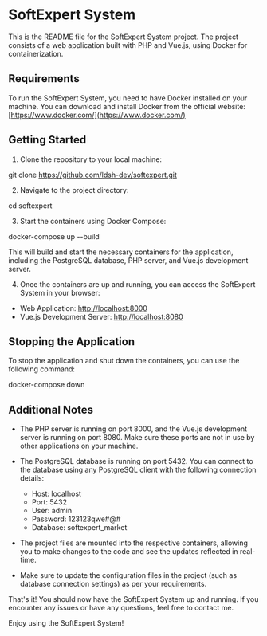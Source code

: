 # SoftExpert System

This is the README file for the SoftExpert System project. The project consists of a web application built with PHP and Vue.js, using Docker for containerization.

## Requirements

To run the SoftExpert System, you need to have Docker installed on your machine. You can download and install Docker from the official website: [https://www.docker.com/](https://www.docker.com/)

## Getting Started

1. Clone the repository to your local machine:

git clone https://github.com/ldsh-dev/softexpert.git

2. Navigate to the project directory:

cd softexpert

3. Start the containers using Docker Compose:

docker-compose up --build

This will build and start the necessary containers for the application, including the PostgreSQL database, PHP server, and Vue.js development server.

4. Once the containers are up and running, you can access the SoftExpert System in your browser:

- Web Application: [http://localhost:8000](http://localhost:8000)
- Vue.js Development Server: [http://localhost:8080](http://localhost:8080)

## Stopping the Application

To stop the application and shut down the containers, you can use the following command:

docker-compose down

## Additional Notes

- The PHP server is running on port 8000, and the Vue.js development server is running on port 8080. Make sure these ports are not in use by other applications on your machine.

- The PostgreSQL database is running on port 5432. You can connect to the database using any PostgreSQL client with the following connection details:
  - Host: localhost
  - Port: 5432
  - User: admin
  - Password: 123123qwe#@#
  - Database: softexpert_market

- The project files are mounted into the respective containers, allowing you to make changes to the code and see the updates reflected in real-time.

- Make sure to update the configuration files in the project (such as database connection settings) as per your requirements.

That's it! You should now have the SoftExpert System up and running. If you encounter any issues or have any questions, feel free to contact me.

Enjoy using the SoftExpert System!